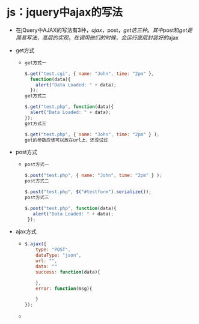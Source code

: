 # js：jquery中ajax的写法



* 在jQuery中AJAX的写法有3种，$ajax，$post，$get这三种。其中$post和$get是简易写法，高层的实现，在调用他们的时候，会运行底层封装好的$ajax



* get方式

  * ```js
    get方式一
    
    $.get("test.cgi", { name: "John", time: "2pm" },
      function(data){
        alert("Data Loaded: " + data);
      });
    get方式二
    
    $.get("test.php", function(data){
      alert("Data Loaded: " + data);
    });
    get方式三
    
    $.get("test.php", { name: "John", time: "2pm" } );
    get的参数应该可以放在url上，还没试过
    ```

* post方式

  * ```js
    post方式一
    
    $.post("test.php", { name: "John", time: "2pm" } );
    post方式二
    
    $.post("test.php", $("#testform").serialize());
    post方式三
    
    $.post("test.php", function(data){
       alert("Data Loaded: " + data);
     });
    ```

* ajax方式

  * ```js
    $.ajax({
        type: "POST",
        dataType: "json",
        url: "",
        data: ""
        success: function(data){
    
    	},
        error: function(msg){
    
        }
    });
    ```

  * 


